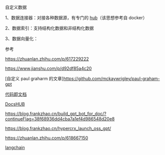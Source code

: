 

自定义数据





1、数据连接器：对接各种数据源，有专门的 [hub](https://llamahub.ai/)（该思想参考自 docker）

2、数据索引：支持结构化数据和非结构化数据

3、数据向量化：







参考

https://zhuanlan.zhihu.com/p/617229222

https://www.jianshu.com/p/d92df85a4c20



[自定义 paul graharm 的文章]https://github.com/mckaywrigley/paul-graham-gpt

[代码即文档](https://github.com/arc53/DocsGPT)

[DocsHUB](https://github.com/arc53/DocsHUB)

https://blog.frankzhao.cn/build_gpt_bot_for_doc/?continueFlag=38f68936dd4cba7a1ef4d986548d20e8

https://blog.frankzhao.cn/hypercrx_launch_oss_gpt/

https://zhuanlan.zhihu.com/p/618667150

[langchain](https://github.com/hwchase17/langchain)